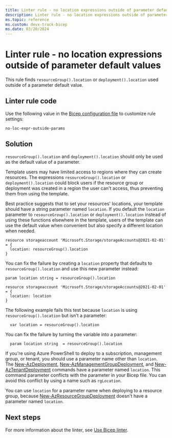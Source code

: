 ```yaml
---
title: Linter rule - no location expressions outside of parameter default values
description: Linter rule - no location expressions outside of parameter default values
ms.topic: reference
ms.custom: devx-track-bicep
ms.date: 03/20/2024
---
```


# Linter rule - no location expressions outside of parameter default values

This rule finds `resourceGroup().location` or `deployment().location` used outside of a parameter default value.

## Linter rule code

Use the following value in the [Bicep configuration file](bicep-config-linter.md) to customize rule settings:

`no-loc-expr-outside-params`

## Solution

`resourceGroup().location` and `deployment().location` should only be used as the default value of a parameter.

Template users may have limited access to regions where they can create resources. The expressions `resourceGroup().location` or `deployment().location` could block users if the resource group or deployment was created in a region the user can't access, thus preventing them from using the template.

Best practice suggests that to set your resources' locations, your template should have a string parameter named `location`. If you default the `location` parameter to `resourceGroup().location` or `deployment().location` instead of using these functions elsewhere in the template, users of the template can use the default value when convenient but also specify a different location when needed.

```bicep
resource storageaccount 'Microsoft.Storage/storageAccounts@2021-02-01' = {
  location: resourceGroup().location
}
```

You can fix the failure by creating a `location` property that defaults to `resourceGroup().location` and use this new parameter instead:

```bicep
param location string = resourceGroup().location

resource storageaccount 'Microsoft.Storage/storageAccounts@2021-02-01' = {
  location: location
}
```

The following example fails this test because `location` is using `resourceGroup().location` but isn't a parameter:

```bicep
  var location = resourceGroup().location
```

You can fix the failure by turning the variable into a parameter:

```bicep
  param location string  = resourceGroup().location
```

If you're using Azure PowerShell to deploy to a subscription, management group, or tenant, you should use a parameter name other than `location`. The [New-AzDeployment](/powershell/module/az.resources/new-azdeployment), [New-AzManagementGroupDeployment](/powershell/module/az.resources/new-azmanagementgroupdeployment), and [New-AzTenantDeployment](/powershell/module/az.resources/new-aztenantdeployment) commands have a parameter named `location`. This command parameter conflicts with the parameter in your Bicep file. You can avoid this conflict by using a name such as `rgLocation`.

You can use `location` for a parameter name when deploying to a resource group, because [New-AzResourceGroupDeployment](/powershell/module/az.resources/new-azresourcegroupdeployment) doesn't have a parameter named `location`.

## Next steps

For more information about the linter, see [Use Bicep linter](./linter.md).
